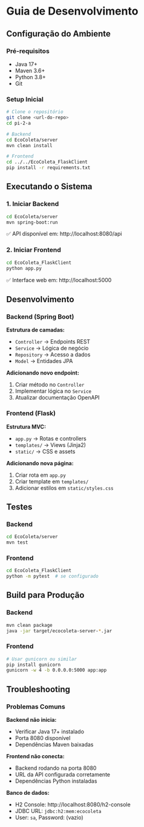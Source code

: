 # Guia de Desenvolvimento

## Configuração do Ambiente

### Pré-requisitos
- Java 17+
- Maven 3.6+
- Python 3.8+
- Git

### Setup Inicial

```bash
# Clone o repositório
git clone <url-do-repo>
cd pi-2-a

# Backend
cd EcoColeta/server
mvn clean install

# Frontend
cd ../../EcoColeta_FlaskClient
pip install -r requirements.txt
```

## Executando o Sistema

### 1. Iniciar Backend
```bash
cd EcoColeta/server
mvn spring-boot:run
```
✅ API disponível em: http://localhost:8080/api

### 2. Iniciar Frontend
```bash
cd EcoColeta_FlaskClient
python app.py
```
✅ Interface web em: http://localhost:5000

## Desenvolvimento

### Backend (Spring Boot)

**Estrutura de camadas:**
- `Controller` → Endpoints REST
- `Service` → Lógica de negócio
- `Repository` → Acesso a dados
- `Model` → Entidades JPA

**Adicionando novo endpoint:**
1. Criar método no `Controller`
2. Implementar lógica no `Service`
3. Atualizar documentação OpenAPI

### Frontend (Flask)

**Estrutura MVC:**
- `app.py` → Rotas e controllers
- `templates/` → Views (Jinja2)
- `static/` → CSS e assets

**Adicionando nova página:**
1. Criar rota em `app.py`
2. Criar template em `templates/`
3. Adicionar estilos em `static/styles.css`

## Testes

### Backend
```bash
cd EcoColeta/server
mvn test
```

### Frontend
```bash
cd EcoColeta_FlaskClient
python -m pytest  # se configurado
```

## Build para Produção

### Backend
```bash
mvn clean package
java -jar target/ecocoleta-server-*.jar
```

### Frontend
```bash
# Usar gunicorn ou similar
pip install gunicorn
gunicorn -w 4 -b 0.0.0.0:5000 app:app
```

## Troubleshooting

### Problemas Comuns

**Backend não inicia:**
- Verificar Java 17+ instalado
- Porta 8080 disponível
- Dependências Maven baixadas

**Frontend não conecta:**
- Backend rodando na porta 8080
- URL da API configurada corretamente
- Dependências Python instaladas

**Banco de dados:**
- H2 Console: http://localhost:8080/h2-console
- JDBC URL: `jdbc:h2:mem:ecocoleta`
- User: `sa`, Password: (vazio)